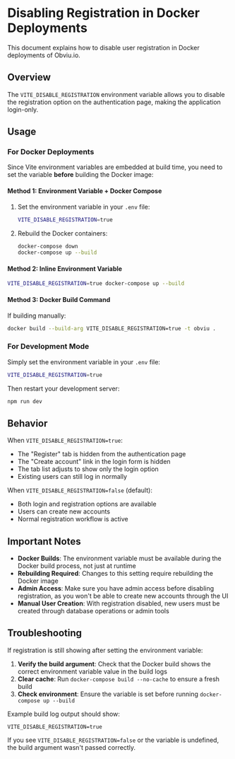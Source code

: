 # Disabling Registration in Docker Deployments

This document explains how to disable user registration in Docker deployments of Obviu.io.

## Overview

The `VITE_DISABLE_REGISTRATION` environment variable allows you to disable the registration option on the authentication page, making the application login-only.

## Usage

### For Docker Deployments

Since Vite environment variables are embedded at build time, you need to set the variable **before** building the Docker image:

#### Method 1: Environment Variable + Docker Compose

1. Set the environment variable in your `.env` file:
   ```bash
   VITE_DISABLE_REGISTRATION=true
   ```

2. Rebuild the Docker containers:
   ```bash
   docker-compose down
   docker-compose up --build
   ```

#### Method 2: Inline Environment Variable

```bash
VITE_DISABLE_REGISTRATION=true docker-compose up --build
```

#### Method 3: Docker Build Command

If building manually:
```bash
docker build --build-arg VITE_DISABLE_REGISTRATION=true -t obviu .
```

### For Development Mode

Simply set the environment variable in your `.env` file:
```bash
VITE_DISABLE_REGISTRATION=true
```

Then restart your development server:
```bash
npm run dev
```

## Behavior

When `VITE_DISABLE_REGISTRATION=true`:
- The "Register" tab is hidden from the authentication page
- The "Create account" link in the login form is hidden
- The tab list adjusts to show only the login option
- Existing users can still log in normally

When `VITE_DISABLE_REGISTRATION=false` (default):
- Both login and registration options are available
- Users can create new accounts
- Normal registration workflow is active

## Important Notes

- **Docker Builds**: The environment variable must be available during the Docker build process, not just at runtime
- **Rebuilding Required**: Changes to this setting require rebuilding the Docker image
- **Admin Access**: Make sure you have admin access before disabling registration, as you won't be able to create new accounts through the UI
- **Manual User Creation**: With registration disabled, new users must be created through database operations or admin tools

## Troubleshooting

If registration is still showing after setting the environment variable:

1. **Verify the build argument**: Check that the Docker build shows the correct environment variable value in the build logs
2. **Clear cache**: Run `docker-compose build --no-cache` to ensure a fresh build
3. **Check environment**: Ensure the variable is set before running `docker-compose up --build`

Example build log output should show:
```
VITE_DISABLE_REGISTRATION=true
```

If you see `VITE_DISABLE_REGISTRATION=false` or the variable is undefined, the build argument wasn't passed correctly.